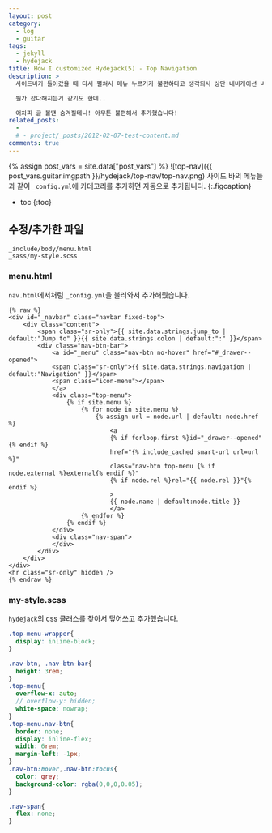 ```yaml
---
layout: post
category: 
  - log
  - guitar
tags: 
  - jekyll
  - hydejack
title: How I customized Hydejack(5) - Top Navigation
description: >
  사이드바가 들어갔을 때 다시 펼쳐서 메뉴 누르기가 불편하다고 생각되서 상단 네비게이션 바도 추가하게 되었습니다.  

  뭔가 잡다해지는거 같기도 한데..  

  어차피 글 볼땐 숨겨질테니! 아무튼 불편해서 추가했습니다!
related_posts:
  - 
  # - project/_posts/2012-02-07-test-content.md
comments: true
---
```

<!-- blank -->
{% assign post_vars = site.data["post_vars"] %}
![top-nav]({{ post_vars.guitar.imgpath }}/hydejack/top-nav/top-nav.png)
사이드 바의 메뉴들과 같이 `_config.yml`에 카테고리를 추가하면 자동으로 추가됩니다.
{:.figcaption}

* toc
{:toc}

## 수정/추가한 파일
```
_include/body/menu.html
_sass/my-style.scss
```

### menu.html
`nav.html`에서처럼 `_config.yml`을 불러와서 추가해줬습니다.

```django
{% raw %}
<div id="_navbar" class="navbar fixed-top">
    <div class="content">
        <span class="sr-only">{{ site.data.strings.jump_to | default:"Jump to" }}{{ site.data.strings.colon | default:":" }}</span>
        <div class="nav-btn-bar">
            <a id="_menu" class="nav-btn no-hover" href="#_drawer--opened">
            <span class="sr-only">{{ site.data.strings.navigation | default:"Navigation" }}</span>
            <span class="icon-menu"></span>
            </a>
            <div class="top-menu">
                {% if site.menu %}
                    {% for node in site.menu %}
                        {% assign url = node.url | default: node.href %}
                            <a 
                            {% if forloop.first %}id="_drawer--opened"{% endif %}
                            href="{% include_cached smart-url url=url %}"
                            class="nav-btn top-menu {% if node.external %}external{% endif %}"
                            {% if node.rel %}rel="{{ node.rel }}"{% endif %}
                            >
                            {{ node.name | default:node.title }}
                            </a>
                    {% endfor %}
                {% endif %}
            </div>
            <div class="nav-span">
            </div>
        </div>
    </div>
</div>
<hr class="sr-only" hidden />
{% endraw %}
```

### my-style.scss
`hydejack`의 css 클래스를 찾아서 덮어쓰고 추가했습니다. 

```scss
.top-menu-wrapper{
  display: inline-block;
}

.nav-btn, .nav-btn-bar{
  height: 3rem;
}
.top-menu{
  overflow-x: auto;
  // overflow-y: hidden;
  white-space: nowrap;
}
.top-menu.nav-btn{
  border: none;
  display: inline-flex;
  width: 6rem;
  margin-left: -1px;
}
.nav-btn:hover,.nav-btn:focus{
  color: grey;
  background-color: rgba(0,0,0,0.05);
}

.nav-span{
  flex: none;
}
```